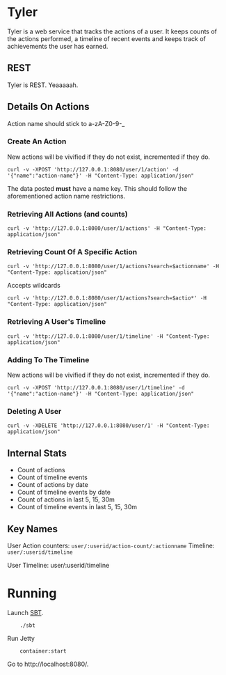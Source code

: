# Tyler

Tyler is a web service that tracks the actions of a user.  It keeps counts
of the actions performed, a timeline of recent events and keeps track of
achievements the user has earned.

## REST

Tyler is REST. Yeaaaaah.

## Details On Actions

Action name should stick to a-zA-Z0-9\-_

### Create An Action

New actions will be vivified if they do not exist, incremented if they do.

    curl -v -XPOST 'http://127.0.0.1:8080/user/1/action' -d '{"name":"action-name"}' -H "Content-Type: application/json"

The data posted **must** have a name key.  This should follow the aforementioned action name restrictions.

### Retrieving All Actions (and counts)

    curl -v 'http://127.0.0.1:8080/user/1/actions' -H "Content-Type: application/json"

### Retrieving Count Of A Specific Action

    curl -v 'http://127.0.0.1:8080/user/1/actions?search=$actionname' -H "Content-Type: application/json"
    
Accepts wildcards

    curl -v 'http://127.0.0.1:8080/user/1/actions?search=$actio*' -H "Content-Type: application/json"

### Retrieving A User's Timeline
    
    curl -v 'http://127.0.0.1:8080/user/1/timeline' -H "Content-Type: application/json"

### Adding To The Timeline

New actions will be vivified if they do not exist, incremented if they do.

    curl -v -XPOST 'http://127.0.0.1:8080/user/1/timeline' -d '{"name":"action-name"}' -H "Content-Type: application/json"

### Deleting A User

    curl -v -XDELETE 'http://127.0.0.1:8080/user/1' -H "Content-Type: application/json"

## Internal Stats

* Count of actions
* Count of timeline events
* Count of actions by date
* Count of timeline events by date
* Count of actions in last 5, 15, 30m
* Count of timeline events in last 5, 15, 30m

## Key Names

User Action counters: `user/:userid/action-count/:actionname`
Timeline: `user/:userid/timeline`

User Timeline: user/:userid/timeline

# Running

Launch [SBT](http://code.google.com/p/simple-build-tool).

        ./sbt

Run Jetty

        container:start

Go to http://localhost:8080/.
